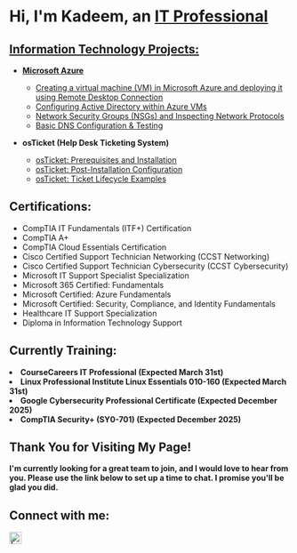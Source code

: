 <h1>Hi, I'm Kadeem, an <a href="https://linkedin.com/in/kadeem-charles-in">IT Professional </h1>

<h2> Information Technology Projects:</h2>

- <b>Microsoft Azure</b>
  - [Creating a virtual machine (VM) in Microsoft Azure and deploying it using Remote Desktop Connection](https://github.com/kcharles-ghub/vm-remotedesktop)
  - [Configuring Active Directory within Azure VMs](https://github.com/kcharles-ghub/configure-ad)
  - [Network Security Groups (NSGs) and Inspecting Network Protocols](https://github.com/kcharles-ghub/azure-network-protocols)
  - [Basic DNS Configuration & Testing](https://github.com/kcharles-ghub/dns-config)

- <b>osTicket (Help Desk Ticketing System)</b>
  - [osTicket: Prerequisites and Installation](https://github.com/kcharles-ghub/osticket-prereqs)
  - [osTicket: Post-Installation Configuration](https://github.com/kcharles-ghub/post-install-config)
  - [osTicket: Ticket Lifecycle Examples](https://github.com/kcharles-ghub/ticket-lifecycle)
 
<h2>Certifications:</h2>

  - CompTIA IT Fundamentals (ITF+) Certification
  - CompTIA A+
  - CompTIA Cloud Essentials Certification
  - Cisco Certified Support Technician Networking (CCST Networking)
  - Cisco Certified Support Technician Cybersecurity (CCST Cybersecurity)
  - Microsoft IT Support Specialist Specialization
  - Microsoft 365 Certified: Fundamentals
  - Microsoft Certified: Azure Fundamentals
  - Microsoft Certified: Security, Compliance, and Identity Fundamentals
  - Healthcare IT Support Specialization
  - Diploma in Information Technology Support

<h2>Currently Training:</h2>
  <li><b>CourseCareers IT Professional (Expected March 31st)</li>
  <li><b>Linux Professional Institute Linux Essentials 010-160 (Expected March 31st)</li>
  <li><b>Google Cybersecurity Professional Certificate (Expected December 2025)</li>
  <li><b>CompTIA Security+ (SY0-701) (Expected December 2025)</li>

<h2>Thank You for Visiting My Page!</h2>
 
 <p>I'm currently looking for a great team to join, and I would love to hear from you. Please use the link below to set up a time to chat. I promise you'll be glad you did.</p>

<h2> Connect with me:</h2>

[<img align="left" alt=" | LinkedIn" width="22px" src="https://cdn.jsdelivr.net/npm/simple-icons@v3/icons/linkedin.svg" />][linkedin]

[linkedin]: https://linkedin.com/in/kadeem-charles-in
